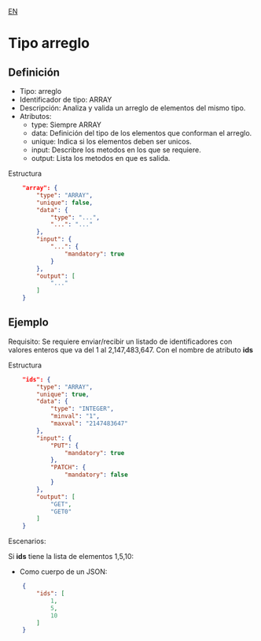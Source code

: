 [EN](ARRAY.md)
# Tipo arreglo

## Definición
* Tipo: arreglo
* Identificador de tipo: ARRAY
* Descripción: Analiza y valida un arreglo de elementos del mismo tipo.
* Atributos:
  * type: Siempre ARRAY
  * data: Definición del tipo de los elementos que conforman el arreglo.
  * unique: Indica si los elementos deben ser unicos.
  * input: Describre los metodos en los que se requiere.
  * output: Lista los metodos en que es salida.

Estructura
```json
	"array": {
		"type": "ARRAY",
		"unique": false,
		"data": {
			"type": "...",
			"...": "..."
		},
		"input": {
			"...": {
				"mandatory": true
			}
		},
		"output": [
			"..."
		]
	}
```

## Ejemplo

Requisito: Se requiere enviar/recibir un listado de identificadores con valores enteros que va del 1 al 2,147,483,647.
Con el nombre de atributo __ids__

Estructura
```json
	"ids": {
		"type": "ARRAY",
		"unique": true,
		"data": {
			"type": "INTEGER",
			"minval": "1",
			"maxval": "2147483647"
		},
		"input": {
			"PUT": {
				"mandatory": true
			},
			"PATCH": {
				"mandatory": false
			}
		},
		"output": [
			"GET",
			"GET0"
		]
	}
```

Escenarios:

Si __ids__ tiene la lista de elementos 1,5,10:
* Como cuerpo de un JSON:
```json
	{
		"ids": [
			1,
			5,
			10
		]
	}
```
